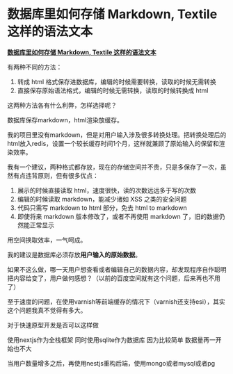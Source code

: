 # 数据库里如何存储 Markdown, Textile 这样的语法文本

****[数据库里如何存储 Markdown, Textile 这样的语法文本](https://segmentfault.com/q/1010000000095612)****

有两种不同的方法：

1. 转成 html 格式保存进数据库，编辑的时候需要转换，读取的时候无需转换
2. 直接保存原始语法格式，编辑的时候无需转换，读取的时候转换成 html

这两种方法各有什么利弊，怎样选择呢？

数据库保存markdown，html渲染放缓存。

我的项目里没有markdown，但是对用户输入涉及很多转换处理。把转换处理后的html放入redis，设置一个较长缓存时间1个月，这样就兼顾了原始输入的保留和渲染效率。

我有一个建议，两种格式都存放，现在的存储空间并不贵，只是多保存了一次，虽然有点违背原则，但有很多优点：

1. 展示的时候直接读取 html，速度很快，读的次数远远多于写的次数
2. 编辑的时候读取 markdown，能减少诸如 XSS 之类的安全问题
3. 代码只需写 markdown to html 部分，免去 html to markdown
4. 即使将来 markdown 版本修改了，或者不再使用 markdown 了，旧的数据仍然能正常显示

用空间换取效率，一气呵成。

我的建议是数据库必须存放**用户输入的原始数据**。

如果不这么做，哪一天用户想查看或者编辑自己的数据内容，却发现程序自作聪明把内容给变了，用户做何感想？（以前的百度空间就有这个问题，后来再也不用了）

至于速度的问题，在使用varnish等前端缓存的情况下（varnish还支持esi），其实这个问题我真不觉得有多大。

对于快速原型开发是否可以这样做

使用nextjs作为全栈框架 同时使用sqlite作为数据库 因为比较简单 数据量再一开始也不大

当用户数量增多之后，再使用nestjs重构后端，使用mongo或者mysql或者pg